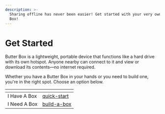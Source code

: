 ```yaml
---
description: >-
  Sharing offline has never been easier! Get started with your very own Butter
  Box!
---
```


# Get Started

Butter Box is a lightweight, portable device that functions like a hard drive with its own hotspot. Anyone nearby can connect to it and view or download its contents—no internet required.&#x20;

Whether you have a Butter Box in your hands or you need to build one, you're in the right spot. Choose an option below.

<table data-view="cards"><thead><tr><th></th><th data-type="content-ref"></th></tr></thead><tbody><tr><td>I Have A Box</td><td><a href="quick-start/">quick-start</a></td></tr><tr><td>I Need A Box</td><td><a href="build-a-box/">build-a-box</a></td></tr></tbody></table>




